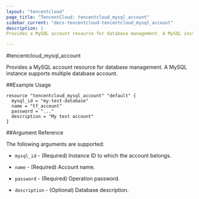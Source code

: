 ```yaml
---
layout: "tencentcloud"
page_title: "TencentCloud: tencentcloud_mysql_account"
sidebar_current: "docs-tencentcloud-tencentcloud_mysql_account"
description: |-
Provides a MySQL account resource for database management. A MySQL instance supports multiple database account.

---
```

#tencentcloud_mysql_account

Provides a MySQL account resource for database management. A MySQL instance supports multiple database account.


##Example Usage

```
resource "tencentcloud_mysql_account" "default" {
  mysql_id = "my-test-database"
  name = "tf_account"
  password = "..."
  description = "My test account"
}

```

##Argument Reference


The following arguments are supported:

- `mysql_id` - (Required) Instance ID to which the account belongs.

- `name` - (Required) Account name.

- `password` - (Required) Operation password.

- `description` - (Optional) Database description.